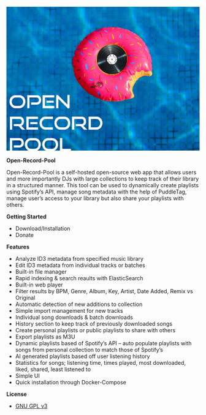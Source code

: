 ﻿![logo](open-record-pool-logo.png)

**Open-Record-Pool**

Open-Record-Pool is a self-hosted open-source web app that allows users and more importantly DJs with large collections to keep track of their library in a structured manner. This tool can be used to dynamically create playlists using Spotify’s API, manage song metadata with the help of PuddleTag, manage user’s access to your library but also share your playlists with others.

**Getting Started**

- Download/Installation
- Donate

**Features**

- Analyze ID3 metadata from specified music library
- Edit ID3 metadata from individual tracks or batches
- Built-in file manager
- Rapid indexing & search reaults with ElasticSearch
- Built-in web player
- Filter results by BPM, Genre, Album, Key, Artist, Date Added, Remix vs Original
- Automatic detection of new additions to collection
- Simple import management for new tracks
- Individual song downloads & batch downloads
- History section to keep track of previously downloaded songs
- Create personal playlists or public playlists to share with others
- Export playlists as M3U
- Dynamic playlists based of Spotify’s API – auto populate playlists with songs from personal collection to match those of Spotify’s
- AI generated playlists based off user listening history
- Statistics for songs; listening time, times played, most downloaded, liked, shared, least listened to
- Simple UI
- Quick installation through Docker-Compose

**License**

- [GNU GPL v3](http://www.gnu.org/licenses/gpl-3.0.html)
